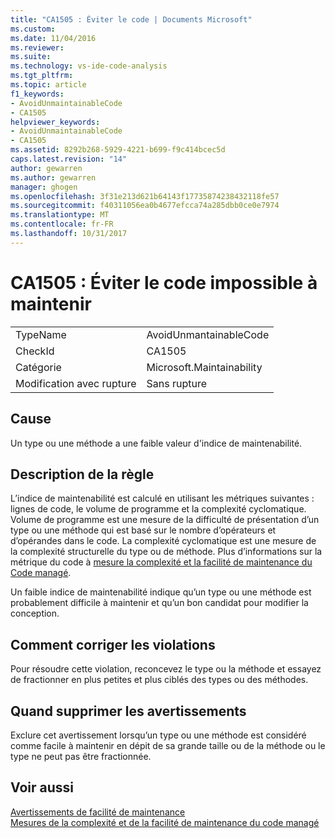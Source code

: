 ```yaml
---
title: "CA1505 : Éviter le code | Documents Microsoft"
ms.custom: 
ms.date: 11/04/2016
ms.reviewer: 
ms.suite: 
ms.technology: vs-ide-code-analysis
ms.tgt_pltfrm: 
ms.topic: article
f1_keywords:
- AvoidUnmaintainableCode
- CA1505
helpviewer_keywords:
- AvoidUnmaintainableCode
- CA1505
ms.assetid: 8292b268-5929-4221-b699-f9c414bcec5d
caps.latest.revision: "14"
author: gewarren
ms.author: gewarren
manager: ghogen
ms.openlocfilehash: 3f31e213d621b64143f17735874238432118fe57
ms.sourcegitcommit: f40311056ea0b4677efcca74a285dbb0ce0e7974
ms.translationtype: MT
ms.contentlocale: fr-FR
ms.lasthandoff: 10/31/2017
---
```

# <a name="ca1505-avoid-unmaintainable-code"></a>CA1505 : Éviter le code impossible à maintenir
|||  
|-|-|  
|TypeName|AvoidUnmantainableCode|  
|CheckId|CA1505|  
|Catégorie|Microsoft.Maintainability|  
|Modification avec rupture|Sans rupture|  
  
## <a name="cause"></a>Cause  
 Un type ou une méthode a une faible valeur d'indice de maintenabilité.  
  
## <a name="rule-description"></a>Description de la règle  
 L’indice de maintenabilité est calculé en utilisant les métriques suivantes : lignes de code, le volume de programme et la complexité cyclomatique. Volume de programme est une mesure de la difficulté de présentation d’un type ou une méthode qui est basé sur le nombre d’opérateurs et d’opérandes dans le code. La complexité cyclomatique est une mesure de la complexité structurelle du type ou de méthode. Plus d’informations sur la métrique du code à [mesure la complexité et la facilité de maintenance du Code managé](../code-quality/measuring-complexity-and-maintainability-of-managed-code.md).  
  
 Un faible indice de maintenabilité indique qu’un type ou une méthode est probablement difficile à maintenir et qu’un bon candidat pour modifier la conception.  
  
## <a name="how-to-fix-violations"></a>Comment corriger les violations  
 Pour résoudre cette violation, reconcevez le type ou la méthode et essayez de fractionner en plus petites et plus ciblés des types ou des méthodes.  
  
## <a name="when-to-suppress-warnings"></a>Quand supprimer les avertissements  
 Exclure cet avertissement lorsqu’un type ou une méthode est considéré comme facile à maintenir en dépit de sa grande taille ou de la méthode ou le type ne peut pas être fractionnée.  
  
## <a name="see-also"></a>Voir aussi  
 [Avertissements de facilité de maintenance](../code-quality/maintainability-warnings.md)   
 [Mesures de la complexité et de la facilité de maintenance du code managé](../code-quality/measuring-complexity-and-maintainability-of-managed-code.md)